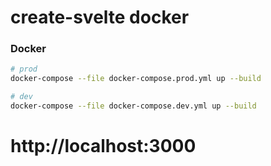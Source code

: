 # create-svelte docker



### Docker

```bash
# prod
docker-compose --file docker-compose.prod.yml up --build

# dev
docker-compose --file docker-compose.dev.yml up --build
```

# http://localhost:3000
